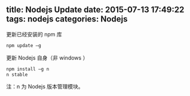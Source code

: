 title: Nodejs Update
date: 2015-07-13 17:49:22
tags: nodejs
categories: Nodejs
---
更新已经安装的 npm 库

``` bash
npm update –g
```

更新 Nodejs 自身（非 windows ）

``` bash
npm install –g n
n stable
```

注：n 为 Nodejs 版本管理模块。
